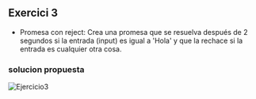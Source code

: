 ## Exercici 3

* Promesa con reject: Crea una promesa que se resuelva después de 2 segundos si la entrada (input) es igual a 'Hola' y que la rechace si la entrada es cualquier otra cosa.

### solucion propuesta
![Ejercicio3](https://github.com/Luiso-o/Ejercicio-S2.1-Javascript-I/assets/128043647/a1303f6b-3c4a-4fa9-b1f6-15719ea3c23c)
